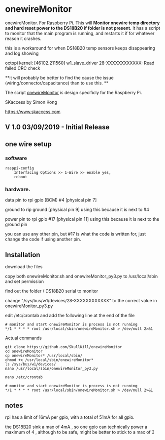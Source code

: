 # onewireMonitor
onewireMonitor. For Raspberry Pi. This will **Monitor onewire temp directory and hard reset power to the DS18B20 if folder is not present.** It has a script to monitor that the main program is running, and restarts it if for whatever reason it crashes.

this is a workaround for when DS18B20 temp sensors keeps disappearing and log showing

octopi kernel: [46102.211560] w1_slave_driver 28-XXXXXXXXXXXX: Read failed CRC check

**it will probably be better to find the cause the issue (wiring/connector/capacitance) than to use this. **


The script [onewireMonitor](https://github.com/SkullKill/onewireMonitor) is design specificly for the Raspberry Pi.

SKaccess by Simon Kong

https://www.skaccess.com

## V 1.0 03/09/2019 - Initial Release




## one wire setup

### software
    rasppi-config
        Interfacing Options >> 1-Wire >> enable yes,
        reboot

### hardware.

data pin to rpi gpio (BCM) #4 [physical pin 7]

ground to rip ground [physical pin 9] using this because it is next to #4

power pin to rpi gpio #17 [physical pin 11] using this because it is next to the ground pin



you can use any other pin, but #17 is what the code is written for, just change the code if using another pin.


## Installation
download the files

copy both onewireMonitor.sh and onewireMonitor_py3.py to /usr/local/sbin and set permission

find out the folder / DS18B20 serial to monitor

change "/sys/bus/w1/devices/28-XXXXXXXXXXXX" to the correct value in onewireMonitor_py3.py

edit /etc/crontab and add the following line at the end of the file

```
# monitor and start onewireMonitor is process is not running
*/1 * * * * root /usr/local/sbin/onewireMonitor.sh > /dev/null 2>&1
```

Actual commands

    git clone https://github.com/SkullKill/onewireMonitor
    cd onewireMonitor
    cp onewireMonitor* /usr/local/sbin/
    chmod +x /usr/local/sbin/onewireMonitor*
    ls /sys/bus/w1/devices/
    nano /usr/local/sbin/onewireMonitor_py3.py
    
    nano /etc/crontab
    
```
# monitor and start onewireMonitor is process is not running
*/1 * * * * root /usr/local/sbin/onewireMonitor.sh > /dev/null 2>&1
```

## notes

rpi has a limit of 16mA per gpio, with a total of 51mA for all gpio.

the DS18B20 sink a max of 4mA , so one gpio can technically power a maximum of 4 , although to be safe, might be better to stick to a max of 3


